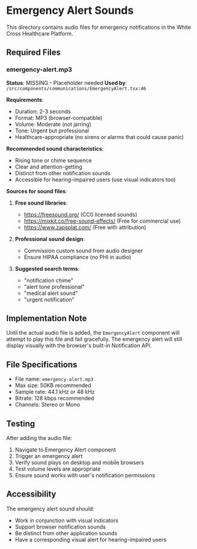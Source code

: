 # Emergency Alert Sounds

This directory contains audio files for emergency notifications in the White Cross Healthcare Platform.

## Required Files

### emergency-alert.mp3
**Status**: MISSING - Placeholder needed
**Used by**: `/src/components/communications/EmergencyAlert.tsx:46`

**Requirements**:
- Duration: 2-3 seconds
- Format: MP3 (browser-compatible)
- Volume: Moderate (not jarring)
- Tone: Urgent but professional
- Healthcare-appropriate (no sirens or alarms that could cause panic)

**Recommended sound characteristics**:
- Rising tone or chime sequence
- Clear and attention-getting
- Distinct from other notification sounds
- Accessible for hearing-impaired users (use visual indicators too)

**Sources for sound files**:
1. **Free sound libraries**:
   - https://freesound.org/ (CC0 licensed sounds)
   - https://mixkit.co/free-sound-effects/ (Free for commercial use)
   - https://www.zapsplat.com/ (Free with attribution)

2. **Professional sound design**:
   - Commission custom sound from audio designer
   - Ensure HIPAA compliance (no PHI in audio)

3. **Suggested search terms**:
   - "notification chime"
   - "alert tone professional"
   - "medical alert sound"
   - "urgent notification"

## Implementation Note

Until the actual audio file is added, the `EmergencyAlert` component will attempt to play this file and fail gracefully. The emergency alert will still display visually with the browser's built-in Notification API.

## File Specifications

- File name: `emergency-alert.mp3`
- Max size: 50KB recommended
- Sample rate: 44.1 kHz or 48 kHz
- Bitrate: 128 kbps recommended
- Channels: Stereo or Mono

## Testing

After adding the audio file:
1. Navigate to Emergency Alert component
2. Trigger an emergency alert
3. Verify sound plays on desktop and mobile browsers
4. Test volume levels are appropriate
5. Ensure sound works with user's notification permissions

## Accessibility

The emergency alert sound should:
- Work in conjunction with visual indicators
- Support browser notification sounds
- Be distinct from other application sounds
- Have a corresponding visual alert for hearing-impaired users
